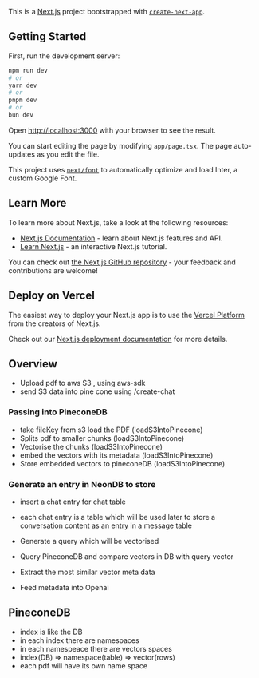 This is a [Next.js](https://nextjs.org/) project bootstrapped with [`create-next-app`](https://github.com/vercel/next.js/tree/canary/packages/create-next-app).

## Getting Started

First, run the development server:

```bash
npm run dev
# or
yarn dev
# or
pnpm dev
# or
bun dev
```

Open [http://localhost:3000](http://localhost:3000) with your browser to see the result.

You can start editing the page by modifying `app/page.tsx`. The page auto-updates as you edit the file.

This project uses [`next/font`](https://nextjs.org/docs/basic-features/font-optimization) to automatically optimize and load Inter, a custom Google Font.

## Learn More

To learn more about Next.js, take a look at the following resources:

- [Next.js Documentation](https://nextjs.org/docs) - learn about Next.js features and API.
- [Learn Next.js](https://nextjs.org/learn) - an interactive Next.js tutorial.

You can check out [the Next.js GitHub repository](https://github.com/vercel/next.js/) - your feedback and contributions are welcome!

## Deploy on Vercel

The easiest way to deploy your Next.js app is to use the [Vercel Platform](https://vercel.com/new?utm_medium=default-template&filter=next.js&utm_source=create-next-app&utm_campaign=create-next-app-readme) from the creators of Next.js.

Check out our [Next.js deployment documentation](https://nextjs.org/docs/deployment) for more details.

## Overview

- Upload pdf to aws S3 , using aws-sdk
- send S3 data into pine cone using /create-chat

### Passing into PineconeDB

- take fileKey from s3 load the PDF (loadS3IntoPinecone)
- Splits pdf to smaller chunks (loadS3IntoPinecone)
- Vectorise the chunks (loadS3IntoPinecone)
- embed the vectors with its metadata (loadS3IntoPinecone)
- Store embedded vectors to pineconeDB (loadS3IntoPinecone)

### Generate an entry in NeonDB to store

- insert a chat entry for chat table
- each chat entry is a table which will be used later to store a conversation content as an entry in a message table

- Generate a query which will be vectorised
- Query PineconeDB and compare vectors in DB with query vector
- Extract the most similar vector meta data

- Feed metadata into Openai

## PineconeDB

- index is like the DB
- in each index there are namespaces
- in each namespeace there are vectors spaces
- index(DB) => namespace(table) => vector(rows)
- each pdf will have its own name space
